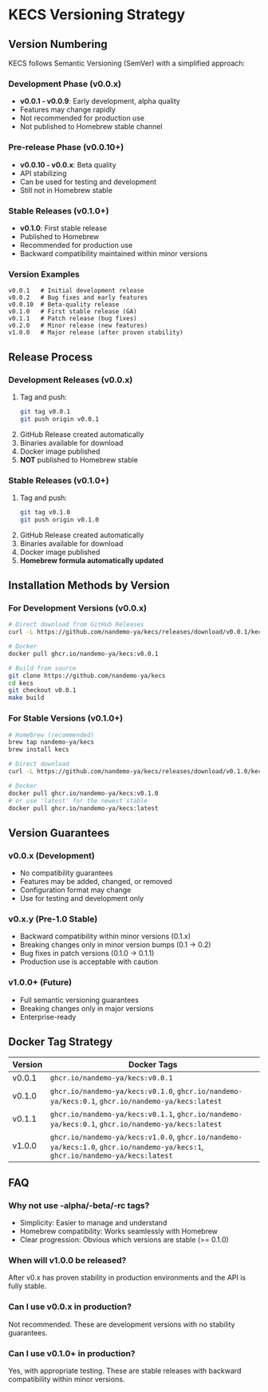 # KECS Versioning Strategy

## Version Numbering

KECS follows Semantic Versioning (SemVer) with a simplified approach:

### Development Phase (v0.0.x)
- **v0.0.1 - v0.0.9**: Early development, alpha quality
- Features may change rapidly
- Not recommended for production use
- Not published to Homebrew stable channel

### Pre-release Phase (v0.0.10+)
- **v0.0.10 - v0.0.x**: Beta quality
- API stabilizing
- Can be used for testing and development
- Still not in Homebrew stable

### Stable Releases (v0.1.0+)
- **v0.1.0**: First stable release
- Published to Homebrew
- Recommended for production use
- Backward compatibility maintained within minor versions

### Version Examples
```
v0.0.1   # Initial development release
v0.0.2   # Bug fixes and early features
v0.0.10  # Beta-quality release
v0.1.0   # First stable release (GA)
v0.1.1   # Patch release (bug fixes)
v0.2.0   # Minor release (new features)
v1.0.0   # Major release (after proven stability)
```

## Release Process

### Development Releases (v0.0.x)
1. Tag and push:
   ```bash
   git tag v0.0.1
   git push origin v0.0.1
   ```
2. GitHub Release created automatically
3. Binaries available for download
4. Docker image published
5. **NOT** published to Homebrew stable

### Stable Releases (v0.1.0+)
1. Tag and push:
   ```bash
   git tag v0.1.0
   git push origin v0.1.0
   ```
2. GitHub Release created automatically
3. Binaries available for download
4. Docker image published
5. **Homebrew formula automatically updated**

## Installation Methods by Version

### For Development Versions (v0.0.x)
```bash
# Direct download from GitHub Releases
curl -L https://github.com/nandemo-ya/kecs/releases/download/v0.0.1/kecs_v0.0.1_Darwin_arm64.tar.gz | tar xz

# Docker
docker pull ghcr.io/nandemo-ya/kecs:v0.0.1

# Build from source
git clone https://github.com/nandemo-ya/kecs
cd kecs
git checkout v0.0.1
make build
```

### For Stable Versions (v0.1.0+)
```bash
# Homebrew (recommended)
brew tap nandemo-ya/kecs
brew install kecs

# Direct download
curl -L https://github.com/nandemo-ya/kecs/releases/download/v0.1.0/kecs_v0.1.0_Darwin_arm64.tar.gz | tar xz

# Docker
docker pull ghcr.io/nandemo-ya/kecs:v0.1.0
# or use 'latest' for the newest stable
docker pull ghcr.io/nandemo-ya/kecs:latest
```

## Version Guarantees

### v0.0.x (Development)
- No compatibility guarantees
- Features may be added, changed, or removed
- Configuration format may change
- Use for testing and development only

### v0.x.y (Pre-1.0 Stable)
- Backward compatibility within minor versions (0.1.x)
- Breaking changes only in minor version bumps (0.1 → 0.2)
- Bug fixes in patch versions (0.1.0 → 0.1.1)
- Production use is acceptable with caution

### v1.0.0+ (Future)
- Full semantic versioning guarantees
- Breaking changes only in major versions
- Enterprise-ready

## Docker Tag Strategy

| Version | Docker Tags |
|---------|------------|
| v0.0.1 | `ghcr.io/nandemo-ya/kecs:v0.0.1` |
| v0.1.0 | `ghcr.io/nandemo-ya/kecs:v0.1.0`, `ghcr.io/nandemo-ya/kecs:0.1`, `ghcr.io/nandemo-ya/kecs:latest` |
| v0.1.1 | `ghcr.io/nandemo-ya/kecs:v0.1.1`, `ghcr.io/nandemo-ya/kecs:0.1`, `ghcr.io/nandemo-ya/kecs:latest` |
| v1.0.0 | `ghcr.io/nandemo-ya/kecs:v1.0.0`, `ghcr.io/nandemo-ya/kecs:1.0`, `ghcr.io/nandemo-ya/kecs:1`, `ghcr.io/nandemo-ya/kecs:latest` |

## FAQ

### Why not use -alpha/-beta/-rc tags?
- Simplicity: Easier to manage and understand
- Homebrew compatibility: Works seamlessly with Homebrew
- Clear progression: Obvious which versions are stable (>= 0.1.0)

### When will v1.0.0 be released?
After v0.x has proven stability in production environments and the API is fully stable.

### Can I use v0.0.x in production?
Not recommended. These are development versions with no stability guarantees.

### Can I use v0.1.0+ in production?
Yes, with appropriate testing. These are stable releases with backward compatibility within minor versions.